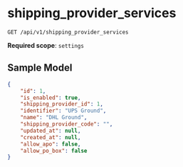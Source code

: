 shipping_provider_services
==================

```shell
GET /api/v1/shipping_provider_services
```

**Required scope**: `settings`

Sample Model
------------

```json
{
	"id": 1,
    "is_enabled": true,
    "shipping_provider_id": 1,
    "identifier": "UPS Ground",
    "name": "DHL Ground",
    "shipping_provider_code": "",
    "updated_at": null,
    "created_at": null,
    "allow_apo": false,
    "allow_po_box": false
}
```